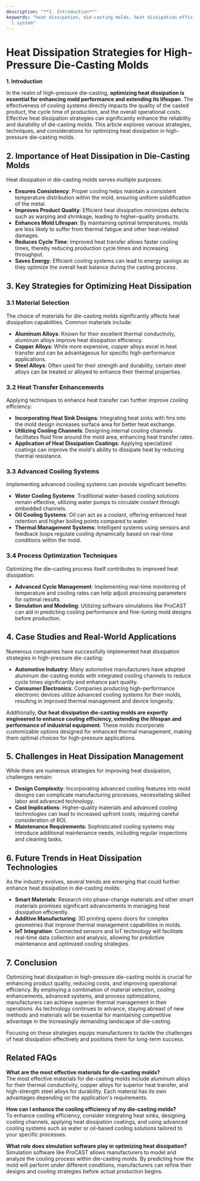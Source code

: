 ```yaml
---
description: "**1. Introduction**"
keywords: "heat dissipation, die-casting molds, heat dissipation efficiency, heat dissipation\
  \ system"
---
```

# Heat Dissipation Strategies for High-Pressure Die-Casting Molds

**1. Introduction**

In the realm of high-pressure die-casting, **optimizing heat dissipation is essential for enhancing mold performance and extending its lifespan**. The effectiveness of cooling systems directly impacts the quality of the casted product, the cycle time of production, and the overall operational costs. Effective heat dissipation strategies can significantly enhance the reliability and durability of die-casting molds. This article explores various strategies, techniques, and considerations for optimizing heat dissipation in high-pressure die-casting molds.

## **2. Importance of Heat Dissipation in Die-Casting Molds**

Heat dissipation in die-casting molds serves multiple purposes:

- **Ensures Consistency**: Proper cooling helps maintain a consistent temperature distribution within the mold, ensuring uniform solidification of the metal.
- **Improves Product Quality**: Efficient heat dissipation minimizes defects such as warping and shrinkage, leading to higher-quality products.
- **Enhances Mold Lifespan**: By maintaining optimal temperatures, molds are less likely to suffer from thermal fatigue and other heat-related damages.
- **Reduces Cycle Time**: Improved heat transfer allows faster cooling times, thereby reducing production cycle times and increasing throughput.
- **Saves Energy**: Efficient cooling systems can lead to energy savings as they optimize the overall heat balance during the casting process.

## **3. Key Strategies for Optimizing Heat Dissipation**

### **3.1 Material Selection**

The choice of materials for die-casting molds significantly affects heat dissipation capabilities. Common materials include:

- **Aluminum Alloys**: Known for their excellent thermal conductivity, aluminum alloys improve heat dissipation efficiency.
- **Copper Alloys**: While more expensive, copper alloys excel in heat transfer and can be advantageous for specific high-performance applications.
- **Steel Alloys**: Often used for their strength and durability, certain steel alloys can be treated or alloyed to enhance their thermal properties.

### **3.2 Heat Transfer Enhancements**

Applying techniques to enhance heat transfer can further improve cooling efficiency:

- **Incorporating Heat Sink Designs**: Integrating heat sinks with fins into the mold design increases surface area for better heat exchange.
- **Utilizing Cooling Channels**: Designing internal cooling channels facilitates fluid flow around the mold area, enhancing heat transfer rates.
- **Application of Heat Dissipation Coatings**: Applying specialized coatings can improve the mold's ability to dissipate heat by reducing thermal resistance.

### **3.3 Advanced Cooling Systems**

Implementing advanced cooling systems can provide significant benefits:

- **Water Cooling Systems**: Traditional water-based cooling solutions remain effective, utilizing water pumps to circulate coolant through embedded channels.
- **Oil Cooling Systems**: Oil can act as a coolant, offering enhanced heat retention and higher boiling points compared to water.
- **Thermal Management Systems**: Intelligent systems using sensors and feedback loops regulate cooling dynamically based on real-time conditions within the mold.

### **3.4 Process Optimization Techniques**

Optimizing the die-casting process itself contributes to improved heat dissipation:

- **Advanced Cycle Management**: Implementing real-time monitoring of temperature and cooling rates can help adjust processing parameters for optimal results.
- **Simulation and Modeling**: Utilizing software simulations like ProCAST can aid in predicting cooling performance and fine-tuning mold designs before production.

## **4. Case Studies and Real-World Applications**

Numerous companies have successfully implemented heat dissipation strategies in high-pressure die-casting:

- **Automotive Industry**: Many automotive manufacturers have adopted aluminum die-casting molds with integrated cooling channels to reduce cycle times significantly and enhance part quality.
- **Consumer Electronics**: Companies producing high-performance electronic devices utilize advanced cooling systems for their molds, resulting in improved thermal management and device longevity.

Additionally, **Our heat dissipation die-casting molds are expertly engineered to enhance cooling efficiency, extending the lifespan and performance of industrial equipment**. These molds incorporate customizable options designed for enhanced thermal management, making them optimal choices for high-pressure applications.

## **5. Challenges in Heat Dissipation Management**

While there are numerous strategies for improving heat dissipation, challenges remain:

- **Design Complexity**: Incorporating advanced cooling features into mold designs can complicate manufacturing processes, necessitating skilled labor and advanced technology.
- **Cost Implications**: Higher-quality materials and advanced cooling technologies can lead to increased upfront costs, requiring careful consideration of ROI.
- **Maintenance Requirements**: Sophisticated cooling systems may introduce additional maintenance needs, including regular inspections and cleaning tasks.

## **6. Future Trends in Heat Dissipation Technologies**

As the industry evolves, several trends are emerging that could further enhance heat dissipation in die-casting molds:

- **Smart Materials**: Research into phase-change materials and other smart materials promises significant advancements in managing heat dissipation efficiently.
- **Additive Manufacturing**: 3D printing opens doors for complex geometries that improve thermal management capabilities in molds.
- **IoT Integration**: Connected sensors and IoT technology will facilitate real-time data collection and analysis, allowing for predictive maintenance and optimized cooling strategies.

## **7. Conclusion**

Optimizing heat dissipation in high-pressure die-casting molds is crucial for enhancing product quality, reducing costs, and improving operational efficiency. By employing a combination of material selection, cooling enhancements, advanced systems, and process optimizations, manufacturers can achieve superior thermal management in their operations. As technology continues to advance, staying abreast of new methods and materials will be essential for maintaining competitive advantage in the increasingly demanding landscape of die-casting.

Focusing on these strategies equips manufacturers to tackle the challenges of heat dissipation effectively and positions them for long-term success.

## **Related FAQs**

**What are the most effective materials for die-casting molds?**  
The most effective materials for die-casting molds include aluminum alloys for their thermal conductivity, copper alloys for superior heat transfer, and high-strength steel alloys for durability. Each material has its own advantages depending on the application's requirements.

**How can I enhance the cooling efficiency of my die-casting molds?**  
To enhance cooling efficiency, consider integrating heat sinks, designing cooling channels, applying heat dissipation coatings, and using advanced cooling systems such as water or oil-based cooling solutions tailored to your specific processes.

**What role does simulation software play in optimizing heat dissipation?**  
Simulation software like ProCAST allows manufacturers to model and analyze the cooling process within die-casting molds. By predicting how the mold will perform under different conditions, manufacturers can refine their designs and cooling strategies before actual production begins.
